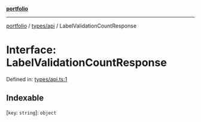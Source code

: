 [**portfolio**](../../../README.md)

***

[portfolio](../../../modules.md) / [types/api](../README.md) / LabelValidationCountResponse

# Interface: LabelValidationCountResponse

Defined in: [types/api.ts:1](https://github.com/tnorlund/Portfolio/blob/10c50230b35e93b88f3d61ad61bb674053ad5ef8/portfolio/types/api.ts#L1)

## Indexable

\[`key`: `string`\]: `object`
